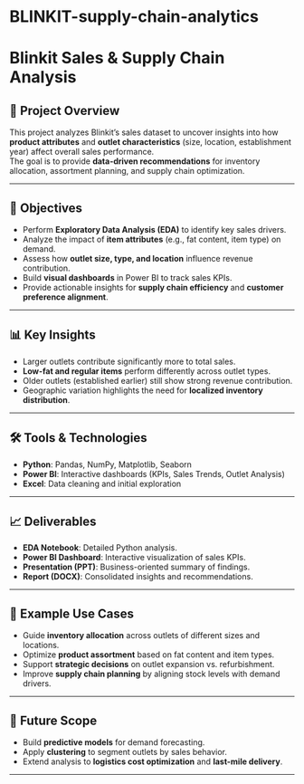# BLINKIT-supply-chain-analytics
# Blinkit Sales & Supply Chain Analysis

## 📖 Project Overview
This project analyzes Blinkit’s sales dataset to uncover insights into how **product attributes** and **outlet characteristics** (size, location, establishment year) affect overall sales performance.  
The goal is to provide **data-driven recommendations** for inventory allocation, assortment planning, and supply chain optimization.  

---

## 🎯 Objectives
- Perform **Exploratory Data Analysis (EDA)** to identify key sales drivers.  
- Analyze the impact of **item attributes** (e.g., fat content, item type) on demand.  
- Assess how **outlet size, type, and location** influence revenue contribution.  
- Build **visual dashboards** in Power BI to track sales KPIs.  
- Provide actionable insights for **supply chain efficiency** and **customer preference alignment**.  

---

## 📊 Key Insights
- Larger outlets contribute significantly more to total sales.  
- **Low-fat and regular items** perform differently across outlet types.  
- Older outlets (established earlier) still show strong revenue contribution.  
- Geographic variation highlights the need for **localized inventory distribution**.  

---

## 🛠️ Tools & Technologies
- **Python**: Pandas, NumPy, Matplotlib, Seaborn  
- **Power BI**: Interactive dashboards (KPIs, Sales Trends, Outlet Analysis)  
- **Excel**: Data cleaning and initial exploration  

---

## 📈 Deliverables
- **EDA Notebook**: Detailed Python analysis.  
- **Power BI Dashboard**: Interactive visualization of sales KPIs.  
- **Presentation (PPT)**: Business-oriented summary of findings.  
- **Report (DOCX)**: Consolidated insights and recommendations.  

---

## 📌 Example Use Cases
- Guide **inventory allocation** across outlets of different sizes and locations.  
- Optimize **product assortment** based on fat content and item types.  
- Support **strategic decisions** on outlet expansion vs. refurbishment.  
- Improve **supply chain planning** by aligning stock levels with demand drivers.  

---

## 🚀 Future Scope
- Build **predictive models** for demand forecasting.  
- Apply **clustering** to segment outlets by sales behavior.  
- Extend analysis to **logistics cost optimization** and **last-mile delivery**.  

---

